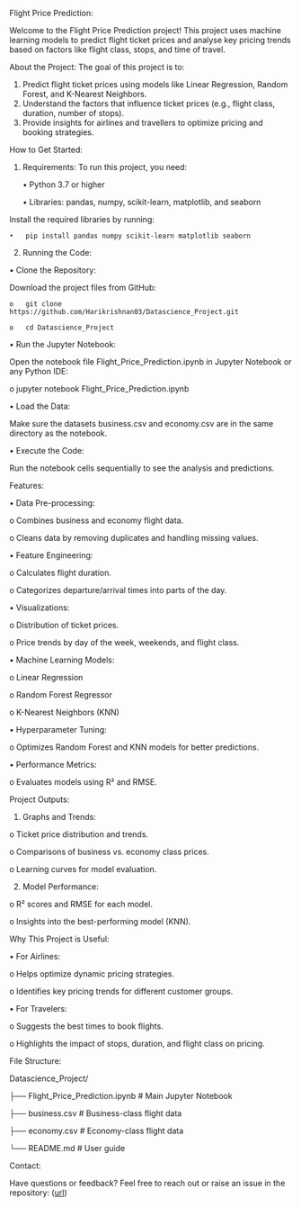 Flight Price Prediction:

Welcome to the Flight Price Prediction project! This project uses machine learning models to predict flight ticket prices and analyse key pricing trends based on factors like flight class, stops, and time of travel.

About the Project:
The goal of this project is to:
  1.	Predict flight ticket prices using models like Linear Regression, Random Forest, and K-Nearest Neighbors.
  2.	Understand the factors that influence ticket prices (e.g., flight class, duration, number of stops).
  3.	Provide insights for airlines and travellers to optimize pricing and booking strategies.

How to Get Started:

1. Requirements:
  To run this project, you need:

    •	Python 3.7 or higher
   
    •	Libraries: pandas, numpy, scikit-learn, matplotlib, and seaborn

  Install the required libraries by running:

    •	pip install pandas numpy scikit-learn matplotlib seaborn

2. Running the Code:

  •	Clone the Repository:
  
  Download the project files from GitHub:
  
    o	git clone https://github.com/Harikrishnan03/Datascience_Project.git
    
    o	cd Datascience_Project
   
  •	Run the Jupyter Notebook:
  
Open the notebook file Flight_Price_Prediction.ipynb in Jupyter Notebook or any Python IDE:
  
  o	jupyter notebook Flight_Price_Prediction.ipynb
    
•	Load the Data:

  Make sure the datasets business.csv and economy.csv are in the same directory as the notebook.
    
•	Execute the Code:
  
  Run the notebook cells sequentially to see the analysis and predictions.
    
Features:

•	Data Pre-processing:
    
  o	Combines business and economy flight data.
  
  o	Cleans data by removing duplicates and handling missing values.
    
•	Feature Engineering:

  o	Calculates flight duration.
    
  o	Categorizes departure/arrival times into parts of the day.
    
•	Visualizations:
  
  o	Distribution of ticket prices.
  
  o	Price trends by day of the week, weekends, and flight class.
    
•	Machine Learning Models:

  o	Linear Regression
  
  o	Random Forest Regressor
  
  o	K-Nearest Neighbors (KNN)
    
•	Hyperparameter Tuning:
  
  o	Optimizes Random Forest and KNN models for better predictions.
  
•	Performance Metrics:

  o	Evaluates models using R² and RMSE.
    
Project Outputs:

1.	Graphs and Trends:
   
  o	Ticket price distribution and trends.
  
  o	Comparisons of business vs. economy class prices.
  
  o	Learning curves for model evaluation.

2.	Model Performance:
   
  o	R² scores and RMSE for each model.
  
  o	Insights into the best-performing model (KNN).

Why This Project is Useful:

•	For Airlines:
  
  o	Helps optimize dynamic pricing strategies.
  
  o	Identifies key pricing trends for different customer groups.
  
•	For Travelers:
  
  o	Suggests the best times to book flights.
  
  o	Highlights the impact of stops, duration, and flight class on pricing.

File Structure:

  Datascience_Project/
  
  ├── Flight_Price_Prediction.ipynb   # Main Jupyter Notebook
  
  ├── business.csv                    # Business-class flight data
  
  ├── economy.csv                     # Economy-class flight data
  
  └── README.md                       # User guide
 
Contact:

Have questions or feedback? Feel free to reach out or raise an issue in the repository:
([url](https://github.com/Harikrishnan03/Datascience_Project[](url)))

